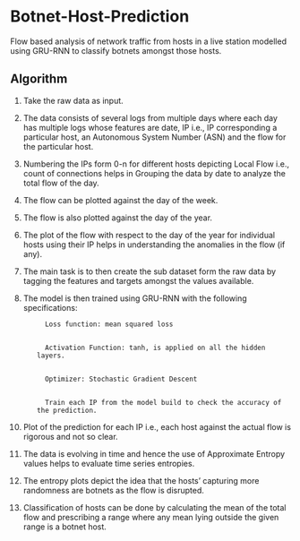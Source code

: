 # Botnet-Host-Prediction

Flow based analysis of network traffic from hosts in a live station modelled using GRU-RNN to classify botnets amongst those hosts.

## Algorithm

1. Take the raw data as input.


2. The data consists of several logs from multiple days where each day has multiple logs whose features are date, IP i.e., IP corresponding a particular host, an Autonomous System Number (ASN) and the flow for the particular host.


3. Numbering the IPs form 0-n for different hosts depicting Local Flow i.e., count of connections helps in Grouping the data by date to analyze the total flow of the day.


4. The flow can be plotted against the day of the week.


5. The flow is also plotted against the day of the year.


6. The plot of the flow with respect to the day of the year for individual hosts using their IP helps in understanding the anomalies in the flow (if any).


7. The main task is to then create the sub dataset form the raw data by tagging the features and targets amongst the values available.


8. The model is then trained using GRU-RNN with the following specifications:
         <ul>
         
         
         Loss function: mean squared loss
         
         
         Activation Function: tanh, is applied on all the hidden layers. 
         
         
         Optimizer: Stochastic Gradient Descent
         
         
         Train each IP from the model build to check the accuracy of the prediction.
         
         
</ul>


10. Plot of the prediction for each IP i.e., each host against the actual flow is rigorous and not so clear.


11. The data is evolving in time and hence the use of Approximate Entropy values helps to evaluate time series entropies.


12. The entropy plots depict the idea that the hosts’ capturing more randomness are botnets as the flow is disrupted.


13. Classification of hosts can be done by calculating the mean of the total flow and prescribing a range where any mean lying outside the given range is a botnet host.
